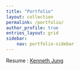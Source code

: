 ```yaml
---
title: "Portfolio"
layout: collection
permalink: /portfolio/
author_profile: true
entries_layout: grid
sidebar:
    nav: portfolio-sidebar
---
```

Resume : [Kenneth Jung](/portfolio/resume/)
